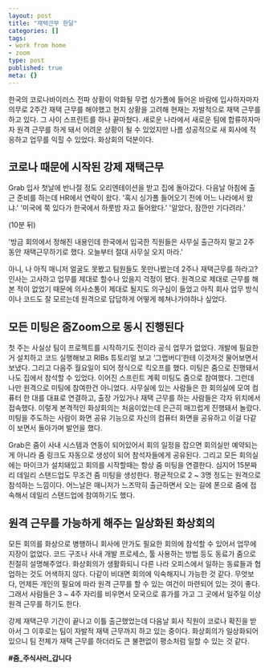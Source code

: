 ```yaml
---
layout: post
title: "재택근무 한달"
categories: []
tags:
- work from home
- zoom
type: post
published: true
meta: {}
---
```


한국의 코로나바이러스 전파 상황이 악화될 무렵 싱가폴에 들어온 바람에 입사하자마자 의무로 2주간 재택 근무를 해야했고 현지 상황을 고려해 현재는 자발적으로 재택 근무를 하고 있다. 그 사이 스프린트를 하나 끝마쳤다. 새로운 나라에서 새로운 팀에 합류하자마자 원격 근무를 하게 돼서 어려운 상황이 될 수 있었지만 나름 성공적으로 새 회사에 적응하고 업무를 익힐 수 있었다. 화상회의 덕분이다.

## 코로나 때문에 시작된 강제 재택근무
Grab 입사 첫날에 반나절 정도 오리엔테이션을 받고 집에 돌아갔다. 다음날 아침에 출근 준비를 하는데 HR에서 연락이 왔다. '혹시 싱가폴 들어오기 전에 어느 나라에서 왔냐.' '미국에 쭉 있다가 한국에서 하룻밤 자고 들어왔다.' '알았다, 잠깐만 기다려라.'

(10분 뒤) 

'방금 회의에서 정해진 내용인데 한국에서 입국한 직원들은 사무실 출근하지 말고 2주 동안 재택근무하기로 했다. 오늘부터 절대 사무실 오지 마라.'

아니, 나 아직 매니저 얼굴도 못봤고 팀원들도 못만나봤는데 2주나 재택근무를 하라고? 인사는 고사하고 업무를 제대로 할수나 있을지 걱정이 됐다. 원격으로 제대로 근무를 해본 적이 없었기 때문에 의사소통이 제대로 될지도 의구심이 들었고 아직 회사 업무 방식이나 코드도 잘 모르는데 원격으로 답답하게 어떻게 헤쳐나가야하나 싶었다.

## 모든 미팅은 줌Zoom으로 동시 진행된다
첫 주는 사실상 팀이 프로젝트를 시작하기도 전이라 공식 업무가 없었다. 개발에 필요한 거 설치하고 코드 실행해보고 RIBs 튜토리얼 보고 ‘그랩버디’한테 이것저것 물어보면서 보냈다. 그리고 다음주 월요일이 되어 정식으로 킥오프를 했다. 미팅은 줌으로 진행돼서 나도 집에서 참석할 수 있었다. 이어진 스프린트 계획 미팅도 줌으로 참여했다. 그런데 나만 원격으로 미팅에 참여한건 아니었다. 사무실에 있는 사람들은 한 회의실에 모여 컴퓨터 한 대를 대표로 연결하고, 출장 가있거나 재택 근무를 하는 사람들은 각자 위치에서 접속했다. 이렇게 본격적인 화상회의는 처음이었는데 은근히 매끄럽게 진행돼서 놀랐다. 미팅을 주도하는 사람이 화면 공유 기능으로 자신의 컴퓨터 화면을 공유하고 이걸 다같이 보면서 돌아가며 발언을 했다.

Grab은 줌이 사내 시스템과 연동이 되어있어서 회의 일정을 잡으면 회의실만 예약되는게 아니라 줌 링크도 자동으로 생성이 되어 참석자들에게 공유된다. 그리고 모든 회의실에는 마이크가 설치돼있고 회의를 시작할때는 항상 줌 미팅을 연결한다. 심지어 15분짜리 데일리 스탠드업도 무조건 줌 미팅을 생성한다. 평균적으로 2 ~ 3명 정도는 원격으로 참석하는 느낌이다. 어느날은 매니저가 느즈막히 출근하면서 오는 길에 폰으로 줌에 접속해서 데일리 스탠드업에 참여하기도 했다.

## 원격 근무를 가능하게 해주는 일상화된 화상회의
모든 회의를 화상으로 병행하니 회사에 안가도 필요한 회의에 참석할 수 있어서 업무에 지장이 없었다. 코드 구조나 사내 개발 프로세스, 툴 사용하는 방법 등도 동료가 줌으로 친절히 설명해주었다. 화상회의가 생활화되니 다른 나라 오피스에서 일하는 동료들과 협업하는 것도 어색하지 않다. 다같이 비대면 회의에 익숙해지니 가능한 것 같다. 무엇보다, 언제든 개인의 필요에 따라 원격 근무를 할 수 있는 여건이 마련되어 있는 것이 좋다. 그래서 사람들은 3 ~ 4주 자리를 비우면서 모국으로 휴가를 가고 그 곳에서 일주일 이상 원격 근무를 하기도 한다.

강제 재택근무 기간이 끝나고 이틀 출근했었는데 다음날 회사 직원이 코로나 확진을 받아서 그 이후로는 팀이 자발적 재택 근무까지 하고 있는 중이다. 화상회의가 일상화되어 있으니 팀 전체가 재택 근무를 하더라도 큰 불편없이 평소처럼 일할 수 있는 것 같다.

**#줌_주식사러_갑니다**
